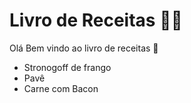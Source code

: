 # Livro de Receitas :man_cook:

Olá Bem vindo ao livro de receitas :palm_tree:

* Stronogoff de frango
* Pavê
* Carne com Bacon
